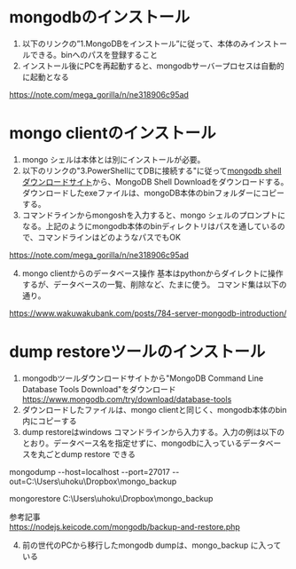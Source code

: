 # mongodbのインストール
1. 以下のリンクの”1.MongoDBをインストール”に従って、本体のみインストールできる。binへのパスを登録すること
2. インストール後にPCを再起動すると、mongodbサーバープロセスは自動的に起動となる

https://note.com/mega_gorilla/n/ne318906c95ad


# mongo clientのインストール
1. mongo シェルは本体とは別にインストールが必要。
2. 以下のリンクの"3.PowerShellにてDBに接続する"に従って[mongodb shellダウンロードサイト](https://www.mongodb.com/try/download/shell)から、MongoDB Shell Downloadをダウンロードする。ダウンロードしたexeファイルは、mongoDB本体のbinフォルダーにコピーする。
3. コマンドラインからmongoshを入力すると、mongo シェルのプロンプトになる。上記のようにmongodb本体のbinディレクトリはパスを通しているので、コマンドラインはどのようなパスでもOK

https://note.com/mega_gorilla/n/ne318906c95ad

4. mongo clientからのデータベース操作
基本はpythonからダイレクトに操作するが、データベースの一覧、削除など、たまに使う。
コマンド集は以下の通り。

https://www.wakuwakubank.com/posts/784-server-mongodb-introduction/



# dump restoreツールのインストール
1. mongodbツールダウンロードサイトから"MongoDB Command Line Database Tools Download"をダウンロード  
https://www.mongodb.com/try/download/database-tools  
2. ダウンロードしたファイルは、mongo clientと同じく、mongodb本体のbin内にコピーする  
3. dump restoreはwindows コマンドラインから入力する。入力の例は以下のとおり。データベース名を指定せずに、mongodbに入っているデータベースを丸ごとdump restore できる

mongodump --host=localhost --port=27017 --out=C:\Users\uhoku\Dropbox\mongo_backup

mongorestore C:\Users\uhoku\Dropbox\mongo_backup

参考記事  
https://nodejs.keicode.com/mongodb/backup-and-restore.php  


4. 前の世代のPCから移行したmongodb dumpは、mongo_backup に入っている
